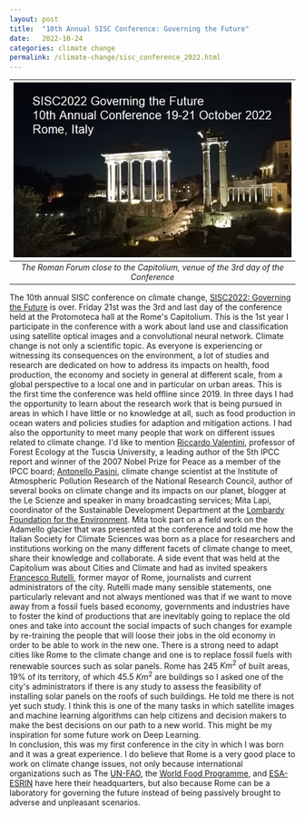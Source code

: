 ```yaml
---
layout: post
title:  "10th Annual SISC Conference: Governing the Future"
date:   2022-10-24
categories: climate change
permalink: /climate-change/sisc_conference_2022.html
---
```

<script type="text/x-mathjax-config">
MathJax.Hub.Config({
  tex2jax: {
    inlineMath: [['$','$'], ['\\(','\\)']],
    processEscapes: true
  }
});
</script>
<script src="https://cdnjs.cloudflare.com/ajax/libs/mathjax/2.7.0/MathJax.js?config=TeX-AMS-MML_HTMLorMML" type="text/javascript"></script>

|![Roman Forum](/assets/climate-change/roman_forum_sisc2022.jpg)|
|:--:|
|*The Roman Forum close to the Capitolium, venue of the 3rd day of the Conference*|

The 10th annual SISC conference on climate change, [SISC2022: Governing the Future](https://www.sisclima.it/conferenza-annuale-2022/) is over. Friday 21st was the 3rd and last day of the conference held at the Protomoteca hall at the Rome's Capitolium. This is the 1st year I participate in the conference with a work about land use and classification using satellite optical images and a convolutional neural network. Climate change is not only a scientific topic. As everyone is experiencing or witnessing its consequences on the environment, a lot of studies and research are dedicated on how to address its impacts on health, food production, the economy and society in general at different scale, from a global perspective to a local one and in particular on urban areas. This is the first time the conference was held offline since 2019. In three days I had the opportunity to learn about the research work that is being pursued in  areas in which I have little or no knowledge at all, such as food production in ocean waters and policies studies for adaption and mitigation actions. I had also the opportunity to meet many people that work on different issues related to climate change. I'd like to mention [Riccardo Valentini](https://www.cmcc.it/people/valentini-riccardo), professor of Forest Ecology at the Tuscia University, a leading author of the 5th IPCC report and winner of the 2007 Nobel Prize for Peace as a member of the IPCC board; [Antonello Pasini](http://pasini-lescienze.blogautore.espresso.repubblica.it/), climate change scientist at the Institute of Atmospheric Pollution Research of the National Research Council, author of several books on climate change and its impacts on our planet, blogger at the Le Scienze and speaker in many broadcasting services; Mita Lapi, coordinator of the Sustainable Development Department at the [Lombardy Foundation for the Environment](https://flanet.org/). Mita took part on a field work on the Adamello glacier that was presented at the conference and told me how the Italian Society for Climate Sciences was born as a place for researchers and institutions working on the many different facets of climate change to meet, share their knowledge and collaborate. A side event that was held at the Capitolium was about Cities and Climate and had as invited speakers [Francesco Rutelli](https://en.wikipedia.org/wiki/Francesco_Rutelli), former mayor of Rome, journalists and current administrators of the city. Rutelli made many sensible statements, one particularly relevant and not always mentioned was that if we want to move away from a fossil fuels based economy, governments and industries have to foster the kind of productions that are inevitably going to replace the old ones and take into account the social impacts of such changes for example by re-training the people that will loose their jobs in the old economy in order to be able to work in the new one. There is a strong need to adapt cities like Rome to the climate change and one is to replace fossil fuels with renewable sources such as solar panels. Rome has 245 $Km^2$ of built areas, 19% of its territory, of which 45.5 $Km^2$ are buildings so I asked one of the city's administrators if there is any study to assess the feasibility of installing solar panels on the roofs of such buildings. He told me there is not yet such study. I think this is one of the many tasks in which satellite images and machine learning algorithms can help citizens and decision makers to make the best decisions on our path to a new world. This might be my inspiration for some future work on Deep Learning.  
In conclusion, this was my first conference in the city in which I was born and it was a great experience. I do believe that Rome is a very good place to work on climate change issues, not only because international organizations such as The [UN-FAO](https://www.fao.org/home/en), the [World Food Programme](https://www.wfp.org/), and [ESA-ESRIN](https://www.esa.int/About_Us/ESRIN) have here their headquarters, but also because Rome can be a laboratory for governing the future instead of being passively brought to adverse and unpleasant scenarios.            
